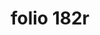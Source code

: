 ---
layout: edition
title: folio 182r
manuscript: Florence, Biblioteca Marucelliana, Carte Rajna XIX.15
sigla: R
iip: r182r.tif
milestone: 363
---